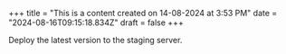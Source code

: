 +++
title = "This is a content created on 14-08-2024 at 3:53 PM"
date = "2024-08-16T09:15:18.834Z"
draft = false
+++

  Deploy the latest version to the staging server.
        